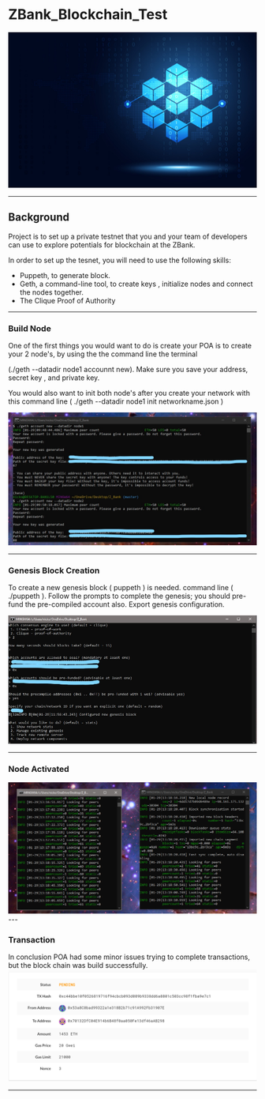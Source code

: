 # ZBank_Blockchain_Test

<img src="Screen_Shot/blockchain_pic.jpg"/>

---

## Background

Project is to set up a private testnet that you and your team of developers can use to explore potentials for blockchain at the ZBank.

In order to set up the tesnet, you will need to use the following skills:

* Puppeth, to generate block.
* Geth, a command-line tool, to create keys , initialize nodes and connect the nodes together. 
* The Clique Proof of Authority 
---

### Build Node

One of the first things you would want to do is create your POA is to create your 2 node's, by using the the command line the terminal 

(./geth --datadir node1 accounnt new).
Make sure you save your address, secret key , and private key. 

You would also want to init both node's after you create your network with this command line  ( ./geth --datadir node1 init networkname.json )

<img src="Screen_Shot/node_creation.jpg"/>

---

### Genesis Block Creation
 To create a new genesis block ( puppeth ) is needed. command line ( ./puppeth ).
 Follow the prompts to complete the genesis; you should pre-fund the pre-compiled account also. 
 Export genesis configuration.

<img src="Screen_Shot/configured_genesis.jpg"/>

---
### Node Activated 


<img src="Screen_Shot/nodes_activated.PNG"/>
---


### Transaction 

In conclusion  POA had some minor issues trying to complete transactions, but the block chain was build successfully. 
<img src="Screen_Shot/Transaction.PNG"/>



---
